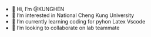 - 👋 Hi, I’m @KUNGHEN
- 👀 I’m interested in National Cheng Kung University
- 🌱 I’m currently learning coding for pyhon Latex Vscode
- 💞️ I’m looking to collaborate on lab teammate

<!---
KUNGHEN/KUNGHEN is a ✨ special ✨ repository because its `README.md` (this file) appears on your GitHub profile.
You can click the Preview link to take a look at your changes.
--->
